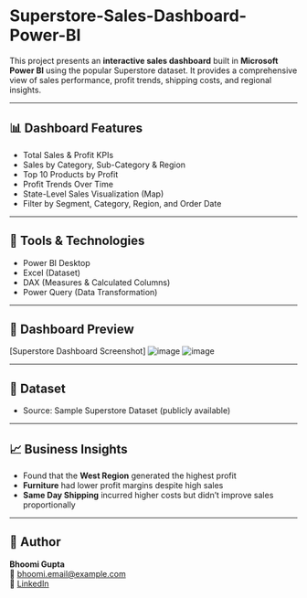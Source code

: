 # Superstore-Sales-Dashboard-Power-BI

This project presents an **interactive sales dashboard** built in **Microsoft Power BI** using the popular Superstore dataset. It provides a comprehensive view of sales performance, profit trends, shipping costs, and regional insights.

---

## 📊 Dashboard Features

- Total Sales & Profit KPIs
- Sales by Category, Sub-Category & Region
- Top 10 Products by Profit
- Profit Trends Over Time
- State-Level Sales Visualization (Map)
- Filter by Segment, Category, Region, and Order Date

---

## 🧰 Tools & Technologies

- Power BI Desktop  
- Excel (Dataset)  
- DAX (Measures & Calculated Columns)  
- Power Query (Data Transformation)

---

## 📸 Dashboard Preview

[Superstore Dashboard Screenshot]
![image](https://github.com/user-attachments/assets/88038e40-7287-4aa2-b8e1-7ddf7c1351ad)
![image](https://github.com/user-attachments/assets/1a75de3d-4fdc-48e4-8a37-590f2db44dad)


---

## 📁 Dataset

- Source: Sample Superstore Dataset (publicly available)

---

## 📈 Business Insights

- Found that the **West Region** generated the highest profit
- **Furniture** had lower profit margins despite high sales
- **Same Day Shipping** incurred higher costs but didn’t improve sales proportionally

---

## 📎 Author

**Bhoomi Gupta**  
📧 bhoomi.email@example.com  
🔗 [LinkedIn](https://linkedin.com/in/yourprofile)
